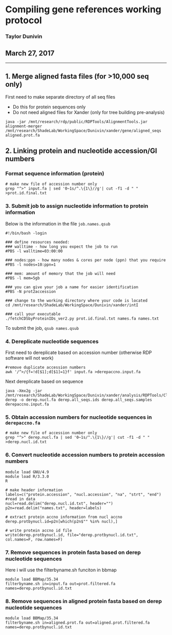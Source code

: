# Compiling gene references working protocol
### Taylor Dunivin
## March 27, 2017
---
## 1. Merge aligned fasta files (for >10,000 seq only)
First need to make separate directory of all seq files 
* Do this for protein sequences only
* Do not need aligned files for Xander (only for tree building pre-analysis)

```
java -jar /mnt/research/rdp/public/RDPTools/AlignmentTools.jar alignment-merger /mnt/research/ShadeLab/WorkingSpace/Dunivin/xander/gene/aligned_seqs aligned.prot.fa
```

## 2. Linking protein and nucleotide accession/GI numbers
### Format sequence information (protein)
```
# make new file of accession number only
grep "^>" input.fa | sed '0~1s/^.\{1\}//g'| cut -f1 -d " "  >prot.id.final.txt
```

### 3. Submit job to assign nucleotide information to protein information
Below is the information in the file ```job.names.qsub```

```
#!/bin/bash -login
 
### define resources needed:
### walltime - how long you expect the job to run
#PBS -l walltime=03:00:00
 
### nodes:ppn - how many nodes & cores per node (ppn) that you require
#PBS -l nodes=10:ppn=1
 
### mem: amount of memory that the job will need
#PBS -l mem=5gb
 
### you can give your job a name for easier identification
#PBS -N prot2accession

### change to the working directory where your code is located
cd /mnt/research/ShadeLab/WorkingSpace/Dunivin/xander/intI
 
### call your executable
./fetchCDSbyProteinIDs_ver2.py prot.id.final.txt names.fa names.txt
```

To submit the job, ```qsub names.qsub```

### 4. Dereplicate nucleotide sequences
First need to dereplicate based on accession number (otherwise RDP software will not work)
```
#remove duplicate accession numbers
awk '/^>/{f=!d[$1];d[$1]=1}f' input.fa >derepaccno.input.fa
```

Next dereplicate based on sequence
```
java -Xmx2g -jar /mnt/research/ShadeLab/WorkingSpace/Dunivin/xander/analysis/RDPTools/Clustering.jar derep -o derep.nucl.fa derep.all_seqs.ids derep.all_seqs.samples derepaccno.input.fa
```

### 5. Obtain accession numbers for nucleotide sequences in ```derepaccno.fa```
```
# make new file of accession number only
grep "^>" derep.nucl.fa | sed '0~1s/^.\{1\}//g'| cut -f1 -d " "  >derep.nucl.id.txt
```

### 6. Convert nucleotide accession numbers to protein accession numbers
```
module load GNU/4.9
module load R/3.3.0
R

# make header information
labels=c("protein.accession", "nucl.accession", "na", "strt", "end")
#read in data
nucl=read.delim("derep.nucl.id.txt", header="")
p2n=read.delim("names.txt", header=labels)

# extract protein accno information from nucl accno
derep.protbynucl.id=p2n[which(p2n$"" %in% nucl),]

# write protein accno id file
write(derep.protbynucl.id, file="derep.protbynucl.id.txt", col.names=F, row.names=F)
```

### 7. Remove sequences in protein fasta based on derep nucleotide sequences
Here i will use the filterbyname.sh funciton in bbmap
```
module load BBMap/35.34
filterbyname.sh in=input.fa out=prot.filtered.fa names=derep.protbynucl.id.txt
```

### 8. Remove sequences in aligned protein fasta based on derep nucleotide sequences
```
module load BBMap/35.34
filterbyname.sh in=aligned.prot.fa out=aligned.prot.filtered.fa names=derep.protbynucl.id.txt
```
